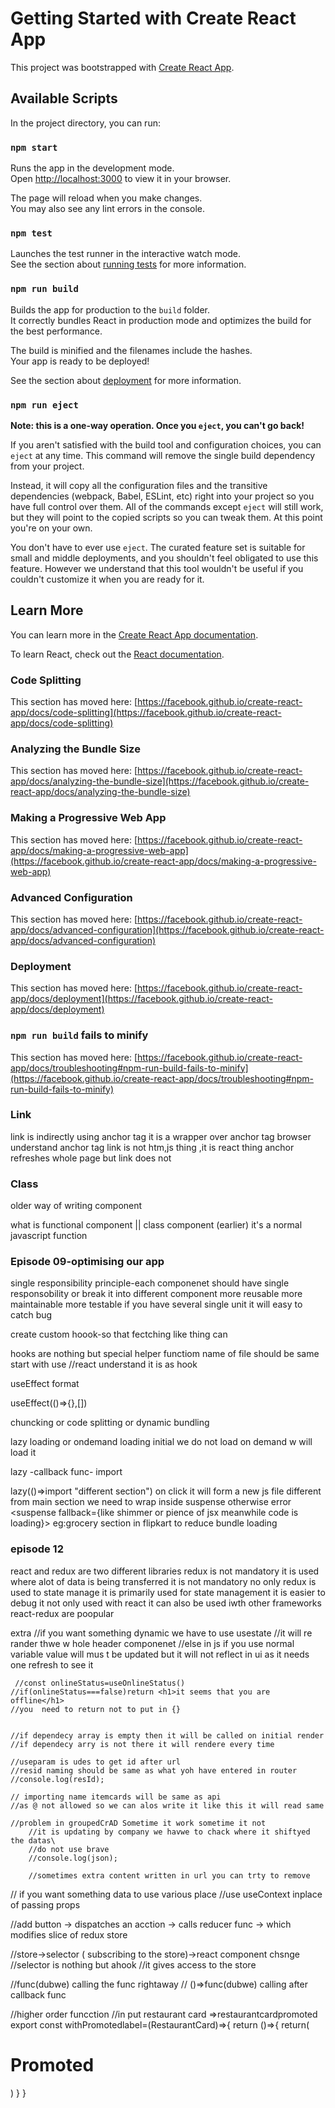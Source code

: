 # Getting Started with Create React App

This project was bootstrapped with [Create React App](https://github.com/facebook/create-react-app).

## Available Scripts

In the project directory, you can run:

### `npm start`

Runs the app in the development mode.\
Open [http://localhost:3000](http://localhost:3000) to view it in your browser.

The page will reload when you make changes.\
You may also see any lint errors in the console.

### `npm test`

Launches the test runner in the interactive watch mode.\
See the section about [running tests](https://facebook.github.io/create-react-app/docs/running-tests) for more information.

### `npm run build`

Builds the app for production to the `build` folder.\
It correctly bundles React in production mode and optimizes the build for the best performance.

The build is minified and the filenames include the hashes.\
Your app is ready to be deployed!

See the section about [deployment](https://facebook.github.io/create-react-app/docs/deployment) for more information.

### `npm run eject`

**Note: this is a one-way operation. Once you `eject`, you can't go back!**

If you aren't satisfied with the build tool and configuration choices, you can `eject` at any time. This command will remove the single build dependency from your project.

Instead, it will copy all the configuration files and the transitive dependencies (webpack, Babel, ESLint, etc) right into your project so you have full control over them. All of the commands except `eject` will still work, but they will point to the copied scripts so you can tweak them. At this point you're on your own.

You don't have to ever use `eject`. The curated feature set is suitable for small and middle deployments, and you shouldn't feel obligated to use this feature. However we understand that this tool wouldn't be useful if you couldn't customize it when you are ready for it.

## Learn More

You can learn more in the [Create React App documentation](https://facebook.github.io/create-react-app/docs/getting-started).

To learn React, check out the [React documentation](https://reactjs.org/).

### Code Splitting

This section has moved here: [https://facebook.github.io/create-react-app/docs/code-splitting](https://facebook.github.io/create-react-app/docs/code-splitting)

### Analyzing the Bundle Size

This section has moved here: [https://facebook.github.io/create-react-app/docs/analyzing-the-bundle-size](https://facebook.github.io/create-react-app/docs/analyzing-the-bundle-size)

### Making a Progressive Web App

This section has moved here: [https://facebook.github.io/create-react-app/docs/making-a-progressive-web-app](https://facebook.github.io/create-react-app/docs/making-a-progressive-web-app)

### Advanced Configuration

This section has moved here: [https://facebook.github.io/create-react-app/docs/advanced-configuration](https://facebook.github.io/create-react-app/docs/advanced-configuration)

### Deployment

This section has moved here: [https://facebook.github.io/create-react-app/docs/deployment](https://facebook.github.io/create-react-app/docs/deployment)

### `npm run build` fails to minify

This section has moved here: [https://facebook.github.io/create-react-app/docs/troubleshooting#npm-run-build-fails-to-minify](https://facebook.github.io/create-react-app/docs/troubleshooting#npm-run-build-fails-to-minify)


### Link
link is indirectly using anchor tag
it is a wrapper over anchor tag
browser understand anchor tag
link is not htm,js thing ,it is react thing
anchor refreshes whole page
 but link does not



### Class
older way of writing component

what is functional component || class component (earlier) 
it's a normal javascript function

### Episode 09-optimising our app


single responsibility principle-each componenet should have single responsobility
or break it into different component 
more reusable
more maintainable
more testable
if you have several single unit it will easy to catch bug

create custom hoook-so that fectching like thing can

hooks are nothing but special helper functiom
name of file should be same
start with use //react understand it is as hook


useEffect format

useEffect(()=>{},[])


chuncking or code splitting or dynamic bundling


lazy loading or ondemand loading
initial we do not load on demand w will load it

lazy -callback func- import

lazy(()=>import "different section")
on click it will form a new js file different from main section
we need  to wrap inside suspense otherwise error
<suspense fallback={like shimmer or pience of jsx meanwhile code is loading}><diffcompo></suspense>
eg:grocery section in flipkart
to reduce bundle loading


### episode 12
react and redux are two different libraries
redux is not mandatory
it is used where alot of data is being transferred
it is not mandatory
no only redux is used to state manage
it is primarily used for state management
it is easier to debug
it not only used with react
it can also be used iwth other frameworks
react-redux are poopular



extra
    //if you want something dynamic we have to use usestate
    //it will re rander thwe w hole header componenet
    //else in js if you use normal variable value will mus
    t be updated but it will not reflect in ui as it needs one refresh to see it

     //const onlineStatus=useOnlineStatus()
    //if(onlineStatus===false)return <h1>it seems that you are offline</h1>
    //you  need to return not to put in {}


    //if dependecy array is empty then it will be called on initial render
    //if dependecy arry is not there it will rendere every time

    //useparam is udes to get id after url
    //resid naming should be same as what yoh have entered in router
    //console.log(resId);

    // importing name itemcards will be same as api 
    //as @ not allowed so we can alos write it like this it will read same

    //problem in groupedCrAD Sometime it work sometime it not
        //it is updating by company we havwe to chack where it shiftyed the datas\
        //do not use brave
        //console.log(json);

        //sometimes extra content written in url you can trty to remove


// if you want something data to use various place
//use useContext inplace of passing props



//add button -> dispatches an acction -> calls reducer func -> which modifies slice of redux store

//store->selector ( subscribing to the store)->react component chsnge
//selector is nothing but  ahook
//it gives access to the store

//func(dubwe) calling the func rightaway
// ()=>func(dubwe) calling after callback func


  //higher order funcction
//in put restaurant card =>restaurantcardpromoted
  export const withPromotedlabel=(RestaurantCard)=>{
    return ()=>{
      return(
        <div>
          <h1 className="font-semibold">Promoted</h1>
          <RestaurantCard/>
        </div>
      )
    }
  }